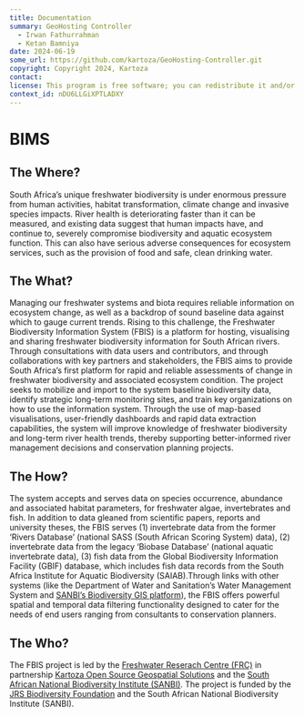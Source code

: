 ```yaml
---
title: Documentation
summary: GeoHosting Controller
  - Irwan Fathurrahman
  - Ketan Bamniya
date: 2024-06-19
some_url: https://github.com/kartoza/GeoHosting-Controller.git
copyright: Copyright 2024, Kartoza
contact:
license: This program is free software; you can redistribute it and/or modify it under the terms of the GNU Affero General Public License as published by the Free Software Foundation; either version 3 of the License, or (at your option) any later version.
context_id: nDU6LLGiXPTLADXY
---
```


# BIMS

## The Where?

South Africa’s unique freshwater biodiversity is under enormous pressure from human activities, habitat transformation, climate change and invasive species impacts. River health is deteriorating faster than it can be measured, and existing data suggest that human impacts have, and continue to, severely compromise biodiversity and aquatic ecosystem function. This can also have serious adverse consequences for ecosystem services, such as the provision of food and safe, clean drinking water.

## The What?

Managing our freshwater systems and biota requires reliable information on ecosystem change, as well as a backdrop of sound baseline data against which to gauge current trends. Rising to this challenge, the Freshwater Biodiversity Information System (FBIS) is a platform for hosting, visualising and sharing freshwater biodiversity information for South African rivers. Through consultations with data users and contributors, and through collaborations with key partners and stakeholders, the FBIS aims to provide South Africa’s first platform for rapid and reliable assessments of change in freshwater biodiversity and associated ecosystem condition. The project seeks to mobilize and import to the system baseline biodiversity data, identify strategic long-term monitoring sites, and train key organizations on how to use the information system. Through the use of map-based visualisations, user-friendly dashboards and rapid data extraction capabilities, the system will improve knowledge of freshwater biodiversity and long-term river health trends, thereby supporting better-informed river management decisions and conservation planning projects.

## The How?

The system accepts and serves data on species occurrence, abundance and associated habitat parameters, for freshwater algae, invertebrates and fish. In addition to data gleaned from scientific papers, reports and university theses, the FBIS serves (1) invertebrate data from the former ‘Rivers Database’ (national SASS (South African Scoring System) data), (2) invertebrate data from the legacy ‘Biobase Database’ (national aquatic invertebrate data), (3) fish data from the Global Biodiversity Information Facility (GBIF) database, which includes fish data records from the South Africa Institute for Aquatic Biodiversity (SAIAB).​​​​​​Through links with other systems (like the Department of Water and Sanitation’s Water Management System and [SANBI’s Biodiversity GIS platform](https://bgis.sanbi.org/)), the FBIS offers powerful spatial and temporal data filtering functionality designed to cater for the needs of end users ranging from consultants to conservation planners.

## The Who?

The FBIS project is led by the [Freshwater Reserach Centre (FRC)](https://www.frcsa.org.za/) in partnership [Kartoza Open Source Geospatial Solutions](https://kartoza.com/) and the [South African National Biodiversity Institute (SANBI)](https://www.sanbi.org/). The project is funded by the [JRS Biodiversity Foundation](https://jrsbiodiversity.org/) and the South African National Biodiversity Institute (SANBI).
